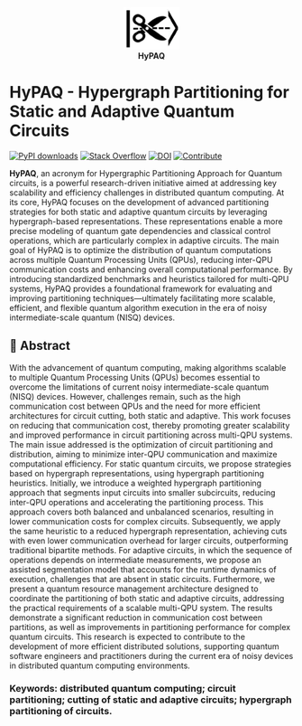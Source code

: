 <div align="center">
  <img src="hypaq.png" alt="HyPAQ" width="100"/>
  <br/>
  <strong>HyPAQ</strong>
</div>

# HyPAQ - Hypergraph Partitioning for Static and Adaptive Quantum Circuits
[![PyPI downloads](https://img.shields.io/pypi/dm/your-package-name?label=PyPI%20downloads)](https://pypi.org/project/hypaq/)
[![Stack Overflow](https://img.shields.io/badge/stackoverflow-Ask%20questions-blue)](https://stackoverflow.com/questions/tagged/hypaq)
[![DOI](https://img.shields.io/badge/DOI-10.1109%2FQCE57702.2023.00055-blue)](https://doi.org/10.48550/arXiv.2504.09318)
[![Contribute](https://img.shields.io/badge/Contribute-Good%20First%20Issue-brightgreen)](https://github.com/hypaq/hypaq/issues?q=is%3Aissue+is%3Aopen+label%3A%22good+first+issue%22)

**HyPAQ**, an acronym for Hypergraphic Partitioning Approach for Quantum circuits, is a powerful research-driven initiative aimed at addressing key scalability and efficiency challenges in distributed quantum computing. At its core, HyPAQ focuses on the development of advanced partitioning strategies for both static and adaptive quantum circuits by leveraging hypergraph-based representations. These representations enable a more precise modeling of quantum gate dependencies and classical control operations, which are particularly complex in adaptive circuits. The main goal of HyPAQ is to optimize the distribution of quantum computations across multiple Quantum Processing Units (QPUs), reducing inter-QPU communication costs and enhancing overall computational performance. By introducing standardized benchmarks and heuristics tailored for multi-QPU systems, HyPAQ provides a foundational framework for evaluating and improving partitioning techniques—ultimately facilitating more scalable, efficient, and flexible quantum algorithm execution in the era of noisy intermediate-scale quantum (NISQ) devices.

## 📖 Abstract

With the advancement of quantum computing, making algorithms scalable to multiple Quantum Processing Units (QPUs) becomes essential to overcome the limitations of current noisy intermediate-scale quantum (NISQ) devices. However, challenges remain, such as the high communication cost between QPUs and the need for more efficient architectures for circuit cutting, both static and adaptive. This work focuses on reducing that communication cost, thereby promoting greater scalability and improved performance in circuit partitioning across multi-QPU systems. The main issue addressed is the optimization of circuit partitioning and distribution, aiming to minimize inter-QPU communication and maximize computational efficiency. For static quantum circuits, we propose strategies based on hypergraph representations, using hypergraph partitioning heuristics. Initially, we introduce a weighted hypergraph partitioning approach that segments input circuits into smaller subcircuits, reducing inter-QPU operations and accelerating the partitioning process. This approach covers both balanced and unbalanced scenarios, resulting in lower communication costs for complex circuits. Subsequently, we apply the same heuristic to a reduced hypergraph representation, achieving cuts with even lower communication overhead for larger circuits, outperforming traditional bipartite methods. For adaptive circuits, in which the sequence of operations depends on intermediate measurements, we propose an assisted segmentation model that accounts for the runtime dynamics of execution, challenges that are absent in static circuits. Furthermore, we present a quantum resource management architecture designed to coordinate the partitioning of both static and adaptive circuits, addressing the practical requirements of a 
scalable multi-QPU system. The results demonstrate a significant reduction in communication cost between partitions, as well as improvements in partitioning performance for complex quantum circuits. This research is expected to contribute to the development of more efficient distributed solutions, supporting quantum software engineers and practitioners during the current era of noisy devices in distributed quantum computing environments.

### Keywords: distributed quantum computing; circuit partitioning; cutting of static and adaptive circuits; hypergraph partitioning of circuits. 
